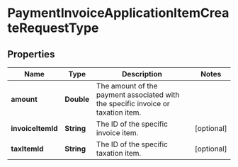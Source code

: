 

# PaymentInvoiceApplicationItemCreateRequestType


## Properties

| Name | Type | Description | Notes |
|------------ | ------------- | ------------- | -------------|
|**amount** | **Double** | The amount of the payment associated with the specific invoice or taxation item.  |  |
|**invoiceItemId** | **String** | The ID of the specific invoice item.  |  [optional] |
|**taxItemId** | **String** | The ID of the specific taxation item.  |  [optional] |




